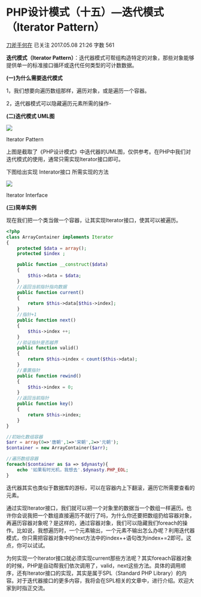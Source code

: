 # PHP设计模式（十五）—迭代模式（Iterator Pattern）

[刀斧手何在][0] 已关注 2017.05.08 21:26  字数 561  

**迭代模式（Iterator Pattern）**：迭代器模式可帮组构造特定的对象，那些对象能够提供单一的标准接口循环或迭代任何类型的可计数数据。

**(一)为什么需要迭代模式**

1，我们想要向遍历数组那样，遍历对象，或是遍历一个容器。

2，迭代器模式可以隐藏遍历元素所需的操作-

**(二)迭代模式 UML图**

![][1]



Iterator Pattern

上图是截取了《PHP设计模式》中迭代器的UML图，仅供参考。在PHP中我们对迭代模式的使用，通常只需实现Iterator接口即可。

下图给出实现 Interator接口 所需实现的方法

![][2]



Iterator Interface

**(三)简单实例**

现在我们把一个类当做一个容器，让其实现Iterator接口，使其可以被遍历。

```php
<?php
class ArrayContainer implements Iterator
{
    protected $data = array();
    protected $index ;

    public function __construct($data)
    {   
        $this->data = $data;
    }
    //返回当前指针指向数据
    public function current()
    {   
        return $this->data[$this->index];
    }
    //指针+1
    public function next()
    {   
        $this->index ++;
    }
    //验证指针是否越界
    public function valid()
    {
        return $this->index < count($this->data);
    }
    //重置指针
    public function rewind()
    {
        $this->index = 0;
    }
    //返回当前指针
    public function key()
    {   
        return $this->index;
    }
}

//初始化数组容器
$arr = array(0=>'唐朝',1=>'宋朝',2=>'元朝');
$container = new ArrayContainer($arr);

//遍历数组容器
foreach($container as $a => $dynasty){
    echo '如果有时光机，我想去'.$dynasty.PHP_EOL;
}
```
迭代器其实也类似于数据库的游标，可以在容器内上下翻滚，遍历它所需要查看的元素。

通过实现Iterator接口，我们就可以把一个对象里的数据当一个数组一样遍历。也许你会说我把一个数组直接遍历不就行了吗，为什么你还要把数组扔给容器对象，再遍历容器对象呢？是这样的，通过容器对象，我们可以隐藏我们foreach的操作。比如说，我想遍历时，一个元素输出，一个元素不输出怎么办呢？利用迭代器模式，你只需把容器对象中的next方法中的index++语句改为index+=2即可。这点，你可以试试。

为何实现一个Iterator接口就必须实现current那些方法呢？其实foreach容器对象的时候，PHP是自动帮我们依次调用了，valid，next这些方法。具体的调用顺序，还有Iterator接口的实现，其实是属于SPL（Standard PHP Library）的内容。对于迭代器接口的更多内容，我将会在SPL相关的文章中，进行介绍。欢迎大家到时指正交流。

[0]: http://www.jianshu.com/u/29417b7766fe
[1]: ./img/5261067-02170da8119ab419.png
[2]: ./img/5261067-dff20ec6d9e18ed3.png